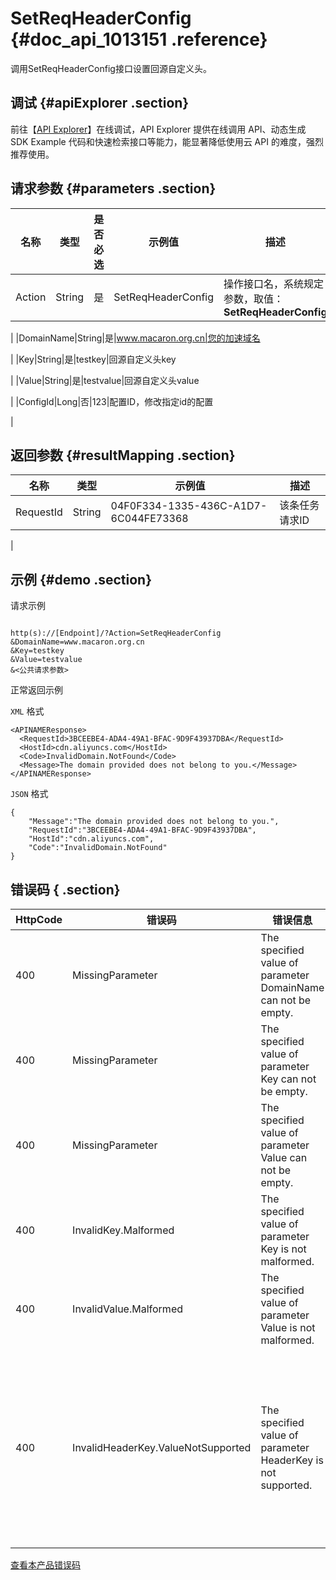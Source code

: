 # SetReqHeaderConfig {#doc_api_1013151 .reference}

调用SetReqHeaderConfig接口设置回源自定义头。

## 调试 {#apiExplorer .section}

前往【[API Explorer](https://api.aliyun.com/#product=Cdn&api=SetReqHeaderConfig)】在线调试，API Explorer 提供在线调用 API、动态生成 SDK Example 代码和快速检索接口等能力，能显著降低使用云 API 的难度，强烈推荐使用。

## 请求参数 {#parameters .section}

|名称|类型|是否必选|示例值|描述|
|--|--|----|---|--|
|Action|String|是|SetReqHeaderConfig|操作接口名，系统规定参数，取值：**SetReqHeaderConfig**

 |
|DomainName|String|是|www.macaron.org.cn|您的加速域名

 |
|Key|String|是|testkey|回源自定义头key

 |
|Value|String|是|testvalue|回源自定义头value

 |
|ConfigId|Long|否|123|配置ID，修改指定id的配置

 |

## 返回参数 {#resultMapping .section}

|名称|类型|示例值|描述|
|--|--|---|--|
|RequestId|String|04F0F334-1335-436C-A1D7-6C044FE73368|该条任务请求ID

 |

## 示例 {#demo .section}

请求示例

``` {#request_demo}

http(s)://[Endpoint]/?Action=SetReqHeaderConfig
&DomainName=www.macaron.org.cn
&Key=testkey
&Value=testvalue
&<公共请求参数>

```

正常返回示例

`XML` 格式

``` {#xml_return_success_demo}
<APINAMEResponse>
  <RequestId>3BCEEBE4-ADA4-49A1-BFAC-9D9F43937DBA</RequestId>
  <HostId>cdn.aliyuncs.com</HostId>
  <Code>InvalidDomain.NotFound</Code>
  <Message>The domain provided does not belong to you.</Message>
</APINAMEResponse>

```

`JSON` 格式

``` {#json_return_success_demo}
{
	"Message":"The domain provided does not belong to you.",
	"RequestId":"3BCEEBE4-ADA4-49A1-BFAC-9D9F43937DBA",
	"HostId":"cdn.aliyuncs.com",
	"Code":"InvalidDomain.NotFound"
}
```

## 错误码 { .section}

|HttpCode|错误码|错误信息|描述|
|--------|---|----|--|
|400|MissingParameter|The specified value of parameter DomainName can not be empty.|参数DomainName不能为空。|
|400|MissingParameter|The specified value of parameter Key can not be empty.|Key不能为空。|
|400|MissingParameter|The specified value of parameter Value can not be empty.|该参数值不能为空。|
|400|InvalidKey.Malformed|The specified value of parameter Key is not malformed.|参数Key 格式错误。|
|400|InvalidValue.Malformed|The specified value of parameter Value is not malformed.|参数值错误。|
|400|InvalidHeaderKey.ValueNotSupported|The specified value of parameter HeaderKey is not supported.|指定的HTTP头参数不合法，超出可选范围。取值：Content-Type,Cache-Control,Content-Disposition,Content-Language,Expires,Access-Control-Allow-Origin,Access-Control-Allow-Methods,Access-Control-Allow-Headers,Access-Control-Max-Age,Access-Control-Expose-Headers,Access-Control-Allow-Credentials。|

[查看本产品错误码](https://error-center.aliyun.com/status/product/Cdn)


